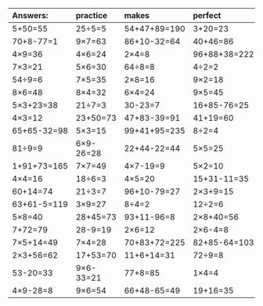 | Answers: | practice | makes | perfect | ! |
| :--- | :--- | :--- | :--- | :--- |
| 5+50=55 | 25÷5=5 | 54+47+89=190 | 3+20=23 | 6×2=12 | 
| 70+8-77=1 | 9×7=63 | 86+10-32=64 | 40+46=86 | 39+58-16=81 | 
| 4×9=36 | 4×6=24 | 2×4=8 | 96+88+38=222 | 73-14=59 | 
| 7×3=21 | 5×6=30 | 64÷8=8 | 4÷2=2 | 9×8=72 | 
| 54÷9=6 | 7×5=35 | 2×8=16 | 9×2=18 | 4×9+58=94 | 
| 8×6=48 | 8×4=32 | 6×4=24 | 9×5=45 | 25+11=36 | 
| 5×3+23=38 | 21÷7=3 | 30-23=7 | 16+85-76=25 | 8×5=40 | 
| 4×3=12 | 23+50=73 | 47+83-39=91 | 41+19=60 | 3×6=18 | 
| 65+65-32=98 | 5×3=15 | 99+41+95=235 | 8÷2=4 | 62-1=61 | 
| 81÷9=9 | 6×9-26=28 | 22+44-22=44 | 5×5=25 | 68-15=53 | 
| 1+91+73=165 | 7×7=49 | 4×7-19=9 | 5×2=10 | 57+70+22=149 | 
| 4×4=16 | 18÷6=3 | 4×5=20 | 15+31-11=35 | 5×7=35 | 
| 60+14=74 | 21÷3=7 | 96+10-79=27 | 2×3+9=15 | 73-50=23 | 
| 63+61-5=119 | 3×9=27 | 8÷4=2 | 12÷2=6 | 6×6=36 | 
| 5×8=40 | 28+45=73 | 93+11-96=8 | 2×8+40=56 | 5×4=20 | 
| 7+72=79 | 28-9=19 | 2×6=12 | 2×6-4=8 | 5×3-1=14 | 
| 7×5+14=49 | 7×4=28 | 70+83+72=225 | 82+85-64=103 | 64+2=66 | 
| 2×3+56=62 | 17+53=70 | 11+6+14=31 | 72÷9=8 | 80+93+23=196 | 
| 53-20=33 | 9×6-33=21 | 77+8=85 | 1×4=4 | 2×9=18 | 
| 4×9-28=8 | 9×6=54 | 66+48-65=49 | 19+16=35 | 90+23+43=156 | 
